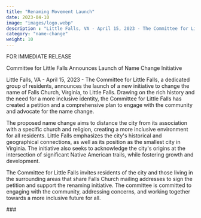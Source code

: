 ```yaml
---
title: "Renaming Movement Launch"
date: 2023-04-10
image: "images/logo.webp"
description : "Little Falls, VA - April 15, 2023 - The Committee for Little Falls, a dedicated group of residents, announces the launch of a new initiative to change the name of Falls Church, Virginia, to Little Falls."
category: "name-change"
weight: 10
---
```


FOR IMMEDIATE RELEASE

Committee for Little Falls Announces Launch of Name Change Initiative

Little Falls, VA - April 15, 2023 - The Committee for Little Falls, a dedicated group of residents, announces the launch of a new initiative to change the name of Falls Church, Virginia, to Little Falls. Drawing on the rich history and the need for a more inclusive identity, the Committee for Little Falls has created a petition and a comprehensive plan to engage with the community and advocate for the name change.

The proposed name change aims to distance the city from its association with a specific church and religion, creating a more inclusive environment for all residents. Little Falls emphasizes the city's historical and geographical connections, as well as its position as the smallest city in Virginia. The initiative also seeks to acknowledge the city's origins at the intersection of significant Native American trails, while fostering growth and development.

The Committee for Little Falls invites residents of the city and those living in the surrounding areas that share Falls Church mailing addresses to sign the petition and support the renaming initiative. The committee is committed to engaging with the community, addressing concerns, and working together towards a more inclusive future for all.

\#\#\#